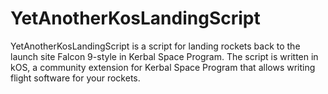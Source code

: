 # YetAnotherKosLandingScript
YetAnotherKosLandingScript is a script for landing rockets back to the launch site Falcon 9-style in Kerbal Space Program. The script is written in kOS, a community extension for Kerbal Space Program that allows writing flight software for your rockets.
